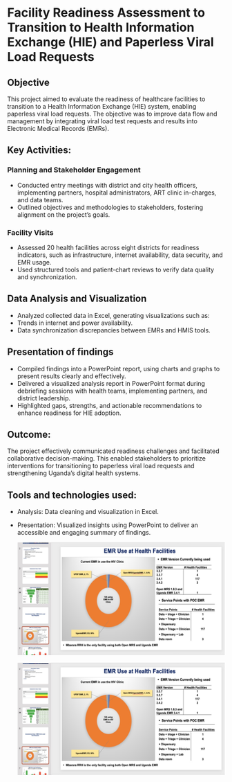 # Facility Readiness Assessment to Transition to Health Information Exchange (HIE) and Paperless Viral Load Requests
## Objective
This project aimed to evaluate the readiness of healthcare facilities to transition to a Health Information Exchange (HIE) system, enabling paperless viral load requests. The objective was to improve data flow and management by integrating viral load test requests and results into Electronic Medical Records (EMRs).
## Key Activities: 
### Planning and Stakeholder Engagement
- Conducted entry meetings with district and city health officers, implementing partners, hospital administrators, ART clinic in-charges, and data teams.
- Outlined objectives and methodologies to stakeholders, fostering alignment on the project’s goals.
### Facility Visits
- Assessed 20 health facilities across eight districts for readiness indicators, such as infrastructure, internet availability, data security, and EMR usage.
- Used structured tools and patient-chart reviews to verify data quality and synchronization.
## Data Analysis and Visualization
- Analyzed collected data in Excel, generating visualizations such as:
- Trends in internet and power availability.
- Data synchronization discrepancies between EMRs and HMIS tools.
## Presentation of findings
- Compiled findings into a PowerPoint report, using charts and graphs to present results clearly and effectively.
- Delivered a visualized analysis report in PowerPoint format during debriefing sessions with health teams, implementing partners, and district leadership.
- Highlighted gaps, strengths, and actionable recommendations to enhance readiness for HIE adoption.
## Outcome:
The project effectively communicated readiness challenges and facilitated collaborative decision-making. This enabled stakeholders to prioritize interventions for transitioning to paperless viral load requests and strengthening Uganda’s digital health systems.
## Tools and technologies used: 
- Analysis: Data cleaning and visualization in Excel.
- Presentation: Visualized insights using PowerPoint to deliver an accessible and engaging summary of findings.

  ![EMR Utilization](results/result_one.jpg)

  ![Viral Load test Request](results/result_two.jpg)

